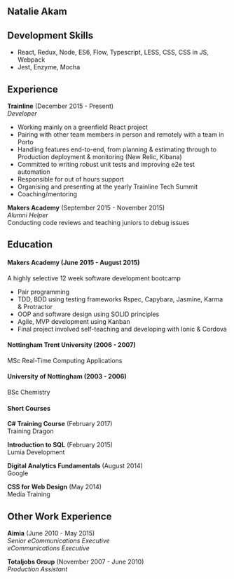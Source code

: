 ## Natalie Akam

## Development Skills

- React, Redux, Node, ES6, Flow, Typescript, LESS, CSS, CSS in JS, Webpack
- Jest, Enzyme, Mocha

## Experience

**Trainline** (December 2015 - Present)<br>
*Developer*<br>
- Working mainly on a greenfield React project 
- Pairing with other team members in person and remotely with a team in Porto
- Handling features end-to-end, from planning & estimating through to Production deployment & monitoring (New Relic, Kibana) 
- Committed to writing robust unit tests and improving e2e test automation 
- Responsible for out of hours support 
- Organising and presenting at the yearly Trainline Tech Summit 
- Coaching/mentoring

**Makers Academy** (September 2015 - November 2015)<br>
*Alumni Helper*<br>
Conducting code reviews and teaching juniors to debug issues

## Education

#### Makers Academy (June 2015 - August 2015)

A highly selective 12 week software development bootcamp

- Pair programming
- TDD, BDD using testing frameworks Rspec, Capybara, Jasmine, Karma & Protractor
- OOP and software design using SOLID principles
- Agile, MVP development using Kanban
- Final project involved self-teaching and developing with Ionic & Cordova

#### Nottingham Trent University (2006 - 2007)
MSc Real-Time Computing Applications

#### University of Nottingham (2003 - 2006)
BSc Chemistry

#### Short Courses

**C# Training Course** (February 2017)<br>
Training Dragon

**Introduction to SQL** (February 2015)<br>
Lumia Development

**Digital Analytics Fundamentals** (August 2014)<br>
Google

**CSS for Web Design** (May 2014)<br>
Media Training

## Other Work Experience

**Aimia** (June 2010 - May 2015)<br>
*Senior eCommunications Executive*<br>
*eCommunications Executive*

**Totaljobs Group** (November 2007 - June 2010)<br>
*Production Assistant*  